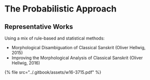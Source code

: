# The Probabilistic Approach

## Representative Works

Using a mix of rule-based and statistical methods:

* Morphological Disambiguation of Classical Sanskrit  \(Oliver Hellwig, 2015\)
* Improving the Morphological Analysis of Classical Sanskrit \(Oliver Hellwig, 2016\)

{% file src="../.gitbook/assets/w16-3715.pdf" %}

